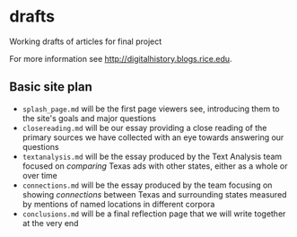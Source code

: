 drafts
======

Working drafts of articles for final project

For more information see http://digitalhistory.blogs.rice.edu.

## Basic site plan

- `splash_page.md` will be the first page viewers see, introducing them to the site's goals and major questions
- `closereading.md` will be our essay providing a close reading of the primary sources we have collected with an eye towards answering our questions
- `textanalysis.md` will be the essay produced by the Text Analysis team focused on *comparing* Texas ads with other states, either as a whole or over time
- `connections.md` will be the essay produced by the team focusing on showing *connections* between Texas and surrounding states measured by mentions of named locations in different corpora
- `conclusions.md` will be a final reflection page that we will write together at the very end
